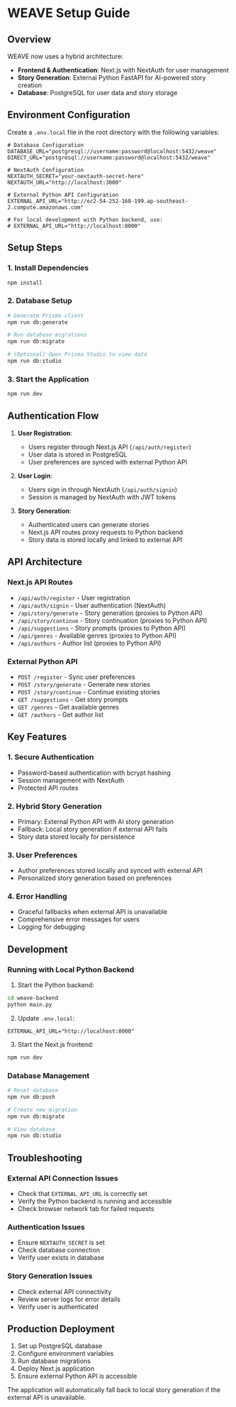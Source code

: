 # WEAVE Setup Guide

## Overview

WEAVE now uses a hybrid architecture:
- **Frontend & Authentication**: Next.js with NextAuth for user management
- **Story Generation**: External Python FastAPI for AI-powered story creation
- **Database**: PostgreSQL for user data and story storage

## Environment Configuration

Create a `.env.local` file in the root directory with the following variables:

```env
# Database Configuration
DATABASE_URL="postgresql://username:password@localhost:5432/weave"
DIRECT_URL="postgresql://username:password@localhost:5432/weave"

# NextAuth Configuration
NEXTAUTH_SECRET="your-nextauth-secret-here"
NEXTAUTH_URL="http://localhost:3000"

# External Python API Configuration
EXTERNAL_API_URL="http://ec2-54-252-168-199.ap-southeast-2.compute.amazonaws.com"

# For local development with Python backend, use:
# EXTERNAL_API_URL="http://localhost:8000"
```

## Setup Steps

### 1. Install Dependencies
```bash
npm install
```

### 2. Database Setup
```bash
# Generate Prisma client
npm run db:generate

# Run database migrations
npm run db:migrate

# (Optional) Open Prisma Studio to view data
npm run db:studio
```

### 3. Start the Application
```bash
npm run dev
```

## Authentication Flow

1. **User Registration**: 
   - Users register through Next.js API (`/api/auth/register`)
   - User data is stored in PostgreSQL
   - User preferences are synced with external Python API

2. **User Login**:
   - Users sign in through NextAuth (`/api/auth/signin`)
   - Session is managed by NextAuth with JWT tokens

3. **Story Generation**:
   - Authenticated users can generate stories
   - Next.js API routes proxy requests to Python backend
   - Story data is stored locally and linked to external API

## API Architecture

### Next.js API Routes
- `/api/auth/register` - User registration
- `/api/auth/signin` - User authentication (NextAuth)
- `/api/story/generate` - Story generation (proxies to Python API)
- `/api/story/continue` - Story continuation (proxies to Python API)
- `/api/suggestions` - Story prompts (proxies to Python API)
- `/api/genres` - Available genres (proxies to Python API)
- `/api/authors` - Author list (proxies to Python API)

### External Python API
- `POST /register` - Sync user preferences
- `POST /story/generate` - Generate new stories
- `POST /story/continue` - Continue existing stories
- `GET /suggestions` - Get story prompts
- `GET /genres` - Get available genres
- `GET /authors` - Get author list

## Key Features

### 1. Secure Authentication
- Password-based authentication with bcrypt hashing
- Session management with NextAuth
- Protected API routes

### 2. Hybrid Story Generation
- Primary: External Python API with AI story generation
- Fallback: Local story generation if external API fails
- Story data stored locally for persistence

### 3. User Preferences
- Author preferences stored locally and synced with external API
- Personalized story generation based on preferences

### 4. Error Handling
- Graceful fallbacks when external API is unavailable
- Comprehensive error messages for users
- Logging for debugging

## Development

### Running with Local Python Backend

1. Start the Python backend:
```bash
cd weave-backend
python main.py
```

2. Update `.env.local`:
```env
EXTERNAL_API_URL="http://localhost:8000"
```

3. Start the Next.js frontend:
```bash
npm run dev
```

### Database Management

```bash
# Reset database
npm run db:push

# Create new migration
npm run db:migrate

# View database
npm run db:studio
```

## Troubleshooting

### External API Connection Issues
- Check that `EXTERNAL_API_URL` is correctly set
- Verify the Python backend is running and accessible
- Check browser network tab for failed requests

### Authentication Issues
- Ensure `NEXTAUTH_SECRET` is set
- Check database connection
- Verify user exists in database

### Story Generation Issues
- Check external API connectivity
- Review server logs for error details
- Verify user is authenticated

## Production Deployment

1. Set up PostgreSQL database
2. Configure environment variables
3. Run database migrations
4. Deploy Next.js application
5. Ensure external Python API is accessible

The application will automatically fall back to local story generation if the external API is unavailable. 
